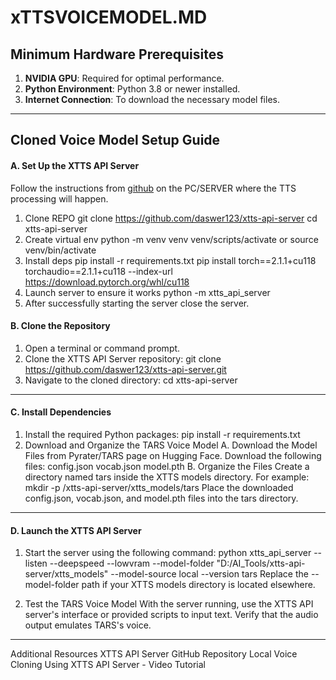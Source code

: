# xTTSVOICEMODEL.MD

## Minimum Hardware Prerequisites

1. **NVIDIA GPU**: Required for optimal performance.
2. **Python Environment**: Python 3.8 or newer installed.
3. **Internet Connection**: To download the necessary model files.

---

## Cloned Voice Model Setup Guide

#### A. Set Up the XTTS API Server
Follow the instructions from [github](https://github.com/daswer123/xtts-api-server) on the PC/SERVER where the TTS processing will happen.
1. Clone REPO
    git clone https://github.com/daswer123/xtts-api-server
    cd xtts-api-server
2. Create virtual env
    python -m venv venv
    venv/scripts/activate or source venv/bin/activate
3. Install deps
    pip install -r requirements.txt
    pip install torch==2.1.1+cu118 torchaudio==2.1.1+cu118 --index-url https://download.pytorch.org/whl/cu118
4. Launch server to ensure it works
    python -m xtts_api_server
5. After successfully starting the server close the server.
    
#### B. Clone the Repository
1. Open a terminal or command prompt.
2. Clone the XTTS API Server repository:
   git clone https://github.com/daswer123/xtts-api-server.git
3. Navigate to the cloned directory:
    cd xtts-api-server
---

#### C. Install Dependencies
1. Install the required Python packages:
    pip install -r requirements.txt
2. Download and Organize the TARS Voice Model
    A. Download the Model Files from Pyrater/TARS page on Hugging Face.
        Download the following files:
        config.json
        vocab.json
        model.pth
    B. Organize the Files
        Create a directory named tars inside the XTTS models directory. For example:
        mkdir -p /xtts-api-server/xtts_models/tars
        Place the downloaded config.json, vocab.json, and model.pth files into the tars directory.
---

#### D. Launch the XTTS API Server 
1. Start the server using the following command:
    python xtts_api_server --listen --deepspeed --lowvram --model-folder "D:/AI_Tools/xtts-api-server/xtts_models" --model-source local --version tars
    Replace the --model-folder path if your XTTS models directory is located elsewhere.

2. Test the TARS Voice Model
    With the server running, use the XTTS API server's interface or provided scripts to input text.
    Verify that the audio output emulates TARS's voice.

---

Additional Resources
XTTS API Server GitHub Repository
Local Voice Cloning Using XTTS API Server - Video Tutorial
